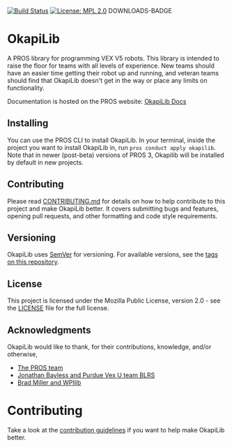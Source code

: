 [![Build Status](https://travis-ci.com/Octogonapus/OkapiLibV5.svg?token=AwtpYxh3gE2zE453sfAs&branch=develop)](https://travis-ci.com/Octogonapus/OkapiLibV5)
[![License: MPL 2.0](https://img.shields.io/badge/License-MPL%202.0-brightgreen.svg)](https://opensource.org/licenses/MPL-2.0)
DOWNLOADS-BADGE

# OkapiLib

A PROS library for programming VEX V5 robots. This library is intended to raise the floor for teams with all levels of experience.
New teams should have an easier time getting their robot up and running, and veteran teams should find that OkapiLib doesn't get in the way or place any limits on functionality.

Documentation is hosted on the PROS website: [OkapiLib Docs](https://pros3.purduesigbots.com/v5/okapi/index.html)

## Installing

You can use the PROS CLI to install OkapiLib. In your terminal, inside the project you want to install OkapiLib in, run `pros conduct apply okapilib`. Note that in newer (post-beta) versions of PROS 3, Okapilib will be installed by default in new projects.

## Contributing

Please read [CONTRIBUTING.md](CONTRIBUTING.md) for details on how to help contribute to this project and make OkapiLib better. It covers submitting bugs and features, opening pull requests, and other formatting and code style requirements.

## Versioning

OkapiLib uses [SemVer](semver.org) for versioning. For available versions, see the [tags on this repository](https://github.com/Octogonapus/OkapiLibV5/tags).

## License

This project is licensed under the Mozilla Public License, version 2.0 - see the [LICENSE](LICENSE) file for the full license.

## Acknowledgments

OkapiLib would like to thank, for their contributions, knowledge, and/or otherwise,
 - [The PROS team](https://github.com/purduesigbots)
 - [Jonathan Bayless and Purdue Vex U team BLRS](https://github.com/purduesigbots/libblrs)
 - [Brad Miller and WPIlib](https://github.com/wpilibsuite/allwpilib)

# Contributing
Take a look at the [contribution guidelines](CONTRIBUTING.MD) if you want to help make OkapiLib better.
